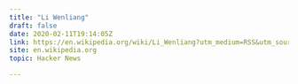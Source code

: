 ```yaml
---
title: "Li Wenliang"
draft: false
date: 2020-02-11T19:14:05Z
link: https://en.wikipedia.org/wiki/Li_Wenliang?utm_medium=RSS&utm_source=hune
site: en.wikipedia.org
topic: Hacker News  

---
```

